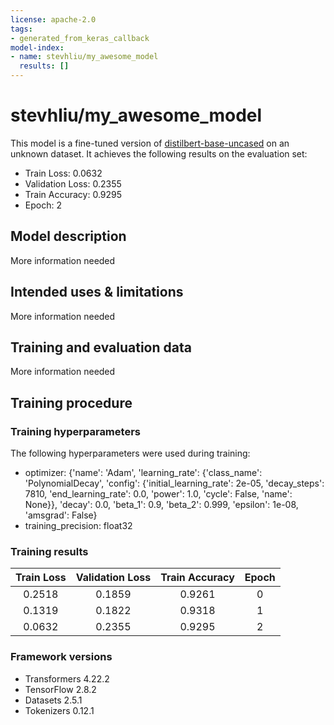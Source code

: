 ```yaml
---
license: apache-2.0
tags:
- generated_from_keras_callback
model-index:
- name: stevhliu/my_awesome_model
  results: []
---
```


<!-- This model card has been generated automatically according to the information Keras had access to. You should
probably proofread and complete it, then remove this comment. -->

# stevhliu/my_awesome_model

This model is a fine-tuned version of [distilbert-base-uncased](https://huggingface.co/distilbert-base-uncased) on an unknown dataset.
It achieves the following results on the evaluation set:
- Train Loss: 0.0632
- Validation Loss: 0.2355
- Train Accuracy: 0.9295
- Epoch: 2

## Model description

More information needed

## Intended uses & limitations

More information needed

## Training and evaluation data

More information needed

## Training procedure

### Training hyperparameters

The following hyperparameters were used during training:
- optimizer: {'name': 'Adam', 'learning_rate': {'class_name': 'PolynomialDecay', 'config': {'initial_learning_rate': 2e-05, 'decay_steps': 7810, 'end_learning_rate': 0.0, 'power': 1.0, 'cycle': False, 'name': None}}, 'decay': 0.0, 'beta_1': 0.9, 'beta_2': 0.999, 'epsilon': 1e-08, 'amsgrad': False}
- training_precision: float32

### Training results

| Train Loss | Validation Loss | Train Accuracy | Epoch |
|:----------:|:---------------:|:--------------:|:-----:|
| 0.2518     | 0.1859          | 0.9261         | 0     |
| 0.1319     | 0.1822          | 0.9318         | 1     |
| 0.0632     | 0.2355          | 0.9295         | 2     |


### Framework versions

- Transformers 4.22.2
- TensorFlow 2.8.2
- Datasets 2.5.1
- Tokenizers 0.12.1
